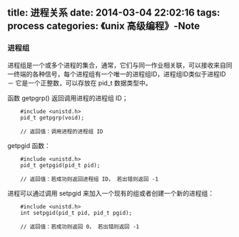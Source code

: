 title: 进程关系 
date: 2014-03-04 22:02:16
tags: process
categories: 《unix 高级编程》-Note
---

### 进程组

进程组是一个或多个进程的集合，通常，它们与同一作业相关联，可以接收来自同一终端的各种信号，每个进程组有一个唯一的进程组ID，进程组ID类似于进程ID － 它是一个正整数，可以存放在 pid_t 数据类型中。

函数 getpgrp() 返回调用进程的进程组 ID；

```
	#include <unistd.h>
	pid_t getpgrp(void);

	// 返回值：调用进程的进程组 ID
```

getpgid 函数：

```
	#include <unistd.h>
	pid_t getpgid(pid_t pid);

	// 返回值：若成功则返回进程组 ID， 若出错则返回 -1
```

进程可以通过调用 setpgid 来加入一个现有的组或者创建一个新的进程组：

```
	#include <unistd.h>
	int setpgid(pid_t pid, pid_t pgid);

	// 返回值：若成功则返回 0， 若出错则返回 -1

```
